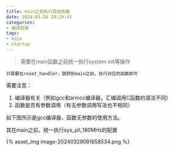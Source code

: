 ```yaml
---
title: main之前执行其他函数
date: 2024-03-28 20:29:43
categories:
- 编译链接
tags:
- main
- startup
---
```


> 需要在main函数之前统一执行system init等操作

`只需要在reset_handler，跳转到main之前，执行对应的函数即可`

需要注意：

1. 编译器有关（例如gcc和armcc编译器，汇编调用C函数的语法不同）
2. 函数是否有参数调用（有无参数调用写法也不相同）

如下图所示是gcc编译器，函数无参数的使用方法。

其在main之前，统一执行sys_pll_180MHz的配置

{% asset_img image-20240329091658534.png %}


